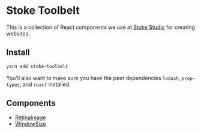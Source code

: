 # Stoke Toolbelt

This is a collection of React components we use at [Stoke Studio](https://stokestudio.com) for creating websites.

## Install

```bash
yarn add stoke-toolbelt
```

You'll also want to make sure you have the peer dependencies `lodash`, `prop-types`, and `react` installed.

## Components

- [RetinaImage](src/RetinaImage.js)
- [WindowSize](src/WindowSize.js)

